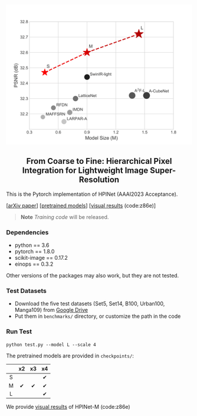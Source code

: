 <div align="center">
  <img src="./img/HPINet_Performance.png"/>
</div>

</div>
<div align="center">

## From Coarse to Fine: Hierarchical Pixel Integration for Lightweight Image Super-Resolution
</div>


This is the Pytorch implementation of HPINet (AAAI2023 Acceptance).

 [[arXiv paper](https://arxiv.org/abs/2211.16776)] [[pretrained models](https://github.com/passerer/HPINet/tree/cc/checkpoints)] [[visual results](https://pan.baidu.com/s/1qE69aeILOvG_6pq6h5Qndg 
) (code:z86e)]
 
> **Note**
> *Training code* will be released.

### Dependencies

- python == 3.6
- pytorch == 1.8.0
- scikit-image == 0.17.2
- einops == 0.3.2

Other versions of the packages may also work, but they are not tested.

### Test Datasets

- Download the five test datasets (Set5, Set14, B100, Urban100, Manga109) from [Google Drive](https://drive.google.com/drive/folders/1B3DJGQKB6eNdwuQIhdskA64qUuVKLZ9u)
- Put them in `benchmarks/` directory, or customize the path in the code

### Run Test
```
python test.py --model L --scale 4
```
The pretrained models are provided in `checkpoints/`:

|     | x2  | x3 | x4 |
| :----: | :----: | :----: | :----: |
| S  |  |  | &#10004; |
| M  | &#10004; | &#10004; | &#10004; |
| L  |  |  |  &#10004; |

We provide [visual results](https://pan.baidu.com/s/1qE69aeILOvG_6pq6h5Qndg 
) of HPINet-M (code:z86e)